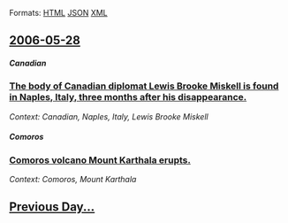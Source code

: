 
Formats: [HTML](2006/05/28/index.html)  [JSON](2006/05/28/index.json)  [XML](2006/05/28/index.xml)  

## [2006-05-28](/news/2006/05/28/index.md)

##### Canadian
### [ The body of Canadian diplomat Lewis Brooke Miskell is found in Naples, Italy, three months after his disappearance. ](/news/2006/05/28/the-body-of-canadian-diplomat-lewis-brooke-miskell-is-found-in-naples-italy-three-months-after-his-disappearance.md)
_Context: Canadian, Naples, Italy, Lewis Brooke Miskell_

##### Comoros
### [ Comoros volcano Mount Karthala erupts. ](/news/2006/05/28/comoros-volcano-mount-karthala-erupts.md)
_Context: Comoros, Mount Karthala_

## [Previous Day...](/news/2006/05/27/index.md)

